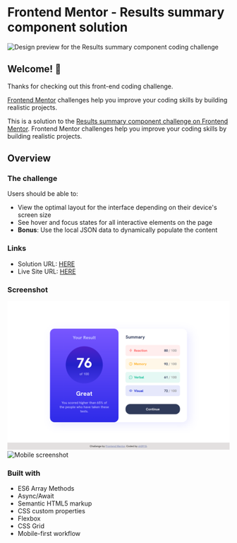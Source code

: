 # Frontend Mentor - Results summary component solution

![Design preview for the Results summary component coding challenge](./design/desktop-preview.jpg)

## Welcome! 👋

Thanks for checking out this front-end coding challenge.

[Frontend Mentor](https://www.frontendmentor.io) challenges help you improve your coding skills by building realistic projects.

This is a solution to the [Results summary component challenge on Frontend Mentor](https://www.frontendmentor.io/challenges/results-summary-component-CE_K6s0maV). Frontend Mentor challenges help you improve your coding skills by building realistic projects.

## Overview

### The challenge

Users should be able to:

- View the optimal layout for the interface depending on their device's screen size
- See hover and focus states for all interactive elements on the page
- **Bonus**: Use the local JSON data to dynamically populate the content

### Links

- Solution URL: [HERE](https://github.com/sh0910/frontend-mentor-solutions/tree/main/07-results-summary-component)
- Live Site URL: [HERE](https://sh0910.github.io/frontend-mentor-solutions/07-results-summary-component)

### Screenshot

![Desktop screenshot](./screenshot-desktop.png)
![Mobile screenshot](./screenshot-mobile.jpg)

### Built with

- ES6 Array Methods
- Async/Await
- Semantic HTML5 markup
- CSS custom properties
- Flexbox
- CSS Grid
- Mobile-first workflow
